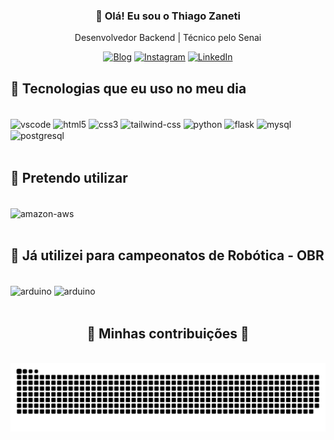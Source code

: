 <div align="center">
  <h3>👋 Olá! Eu sou o Thiago Zaneti</h3>
  <p>Desenvolvedor Backend | Técnico pelo Senai</p>
  
  [![Blog](https://img.shields.io/badge/website-000000?style=for-the-badge&logo=About.me&logoColor=white)](https://personalportifoliothiago.netlify.app/)
  [![Instagram](https://img.shields.io/badge/Instagram-E4405F?style=for-the-badge&logo=instagram&logoColor=white)](https://www.instagram.com/thiago_zantos/)
  [![LinkedIn](https://img.shields.io/badge/LinkedIn-0077B5?style=for-the-badge&logo=linkedin&logoColor=white)]()

</div>

## 📎 Tecnologias que eu uso no meu dia
<div style="display: inline_block"><br>
  <img align="center" alt="vscode" src="https://img.shields.io/badge/VSCode-0078D4?style=for-the-badge&logo=visual%20studio%20code&logoColor=white">
  <img align="center" alt="html5" src="https://img.shields.io/badge/HTML-239120?style=for-the-badge&logo=html5&logoColor=white">
  <img align="center" alt="css3" src="https://img.shields.io/badge/CSS-239120?style=for-the-badge&logo=css3&logoColor=white">
  <img align="center" alt="tailwind-css" src="https://img.shields.io/badge/Tailwind_CSS-38B2AC?style=for-the-badge&logo=tailwind-css&logoColor=white">
  <img align="center" alt="python" src="https://img.shields.io/badge/Python-14354C?style=for-the-badge&logo=python&logoColor=white">
  <img align="center" alt="flask" src="https://img.shields.io/badge/Flask-000000?style=for-the-badge&logo=flask&logoColor=white">
  <img align="center" alt="mysql" src="https://img.shields.io/badge/MySQL-00000F?style=for-the-badge&logo=mysql&logoColor=white">
  <img align="center" alt="postgresql" src="https://img.shields.io/badge/PostgreSQL-316192?style=for-the-badge&logo=postgresql&logoColor=white">
</div>

<br>

## 🧐 Pretendo utilizar
<div style="display: inline_block"><br>
  <img align="center" alt="amazon-aws" src="https://img.shields.io/badge/Amazon_AWS-FF9900?style=for-the-badge&logo=amazonaws&logoColor=white">
</div>

<br>

## 🤖 Já utilizei para campeonatos de Robótica - OBR
<div style="display: inline_block"><br>
  <img align="center" alt="arduino" src="https://img.shields.io/badge/Arduino-00979D?style=for-the-badge&logo=Arduino&logoColor=white">
  <img align="center" alt="arduino" src="https://img.shields.io/badge/C%2B%2B-00599C?style=for-the-badge&logo=c%2B%2B&logoColor=white">
</div>

<br>

<div align="center">
  <h2>🐍 Minhas contribuições 🐍</h2>
  <br>
  <img alt="snake eating my contributions" src="https://raw.githubusercontent.com/salesp07/salesp07/output/github-contribution-grid-snake.svg" />
  <br/><br/><br/>
</div>
